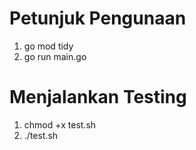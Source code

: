 # Petunjuk Pengunaan
1. go mod tidy
2. go run main.go

# Menjalankan Testing
1. chmod +x test.sh
2. ./test.sh